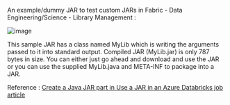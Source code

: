 An example/dummy JAR to test custom JARs in Fabric - Data Engineering/Science - Library Management : 

![image](https://github.com/farukc/fabric-samples/assets/4380204/1c353302-49e2-4550-96ca-bdc98c85cdd3)



This sample JAR has a class named MyLib which is writing the arguments passed to it into standard output. Compiled JAR (MyLib.jar) is only 787 bytes in size. You can either just go ahead and download and use the JAR or you can use the supplied MyLib.java and META-INF to package into a JAR.

Reference : [Create a Java JAR part in Use a JAR in an Azure Databricks job article](https://learn.microsoft.com/en-us/azure/databricks/workflows/jobs/how-to/use-jars-in-workflows#create-a-java-jar)
